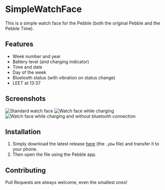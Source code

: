 # SimpleWatchFace
This is a simple watch face for the Pebble (both the original Pebble and the Pebble Time).

## Features
* Week number and year
* Battery level (and charging indicator)
* Time and date
* Day of the week
* Bluetooth status (with vibration on status change)
* LEET at 13:37

## Screenshots
![Standard watch face](http://i.imgur.com/AfL1X2P.png "Standard watch face")
![Watch face while charging](http://i.imgur.com/U14y3BZ.png "Watch face while charging")
![Watch face while charging and without bluetooth connection](http://i.imgur.com/1I7WWuM.png "Watch face while charging and without bluetooth connection")

## Installation
1. Simply download the latest release [here](https://github.com/Naxiz/SimpleWatchFace/releases) (the `.pbw` file) and transfer it to your phone.
2. Then open the file using the Pebble app.

## Contributing
Pull Requests are always welcome, even the smallest ones!

